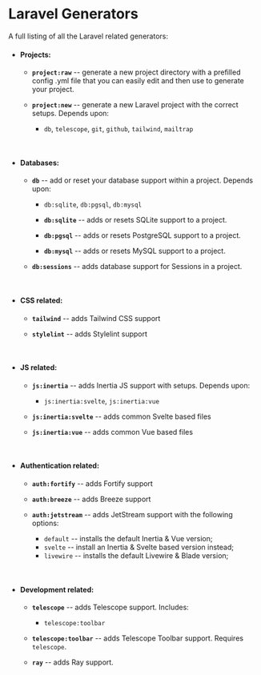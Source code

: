 # Laravel Generators

<a id="top">

A full listing of all the Laravel related generators:



- #### Projects:

  - **`project:raw`**  -- generate a new project directory with a prefilled config .yml file that you can easily edit and then use to generate your project.

  - **`project:new`**  -- generate a new Laravel project with the correct setups. Depends upon:
    - `db`, `telescope`, `git`, `github`, `tailwind`, `mailtrap`

<br>

- #### Databases:

  - **`db`** -- add or reset your database support within a project. Depends upon:
    - `db:sqlite`, `db:pgsql`, `db:mysql`

    - **`db:sqlite`** -- adds or resets SQLite support to a project.

    - **`db:pgsql`** -- adds or resets PostgreSQL support to a project.

    - **`db:mysql`** -- adds or resets MySQL support to a project.

  - **`db:sessions`** -- adds database support for Sessions in a project.

<br>

- #### CSS related:

  - **`tailwind`** -- adds Tailwind CSS support

  - **`stylelint`** -- adds Stylelint support

<br>

- #### JS related:

  - **`js:inertia`** -- adds Inertia JS support with setups. Depends upon:
    - `js:inertia:svelte`, `js:inertia:vue`

  - **`js:inertia:svelte`** -- adds common Svelte based files

  - **`js:inertia:vue`** -- adds common Vue based files

<br>

- #### Authentication related:

  - **`auth:fortify`** -- adds Fortify support

  - **`auth:breeze`** -- adds Breeze support


  - **`auth:jetstream`** -- adds JetStream support with the following options:
    - `default` -- installs the default Inertia & Vue version;
    - `svelte` -- install an Inertia & Svelte based version instead;
    - `livewire` -- installs the default Livewire & Blade version;


<br>

- #### Development related:

  - **`telescope`** -- adds Telescope support. Includes:
    - `telescope:toolbar`

  - **`telescope:toolbar`** -- adds Telescope Toolbar support. Requires `telescope`.

  - **`ray`** -- adds Ray support.


<br>

